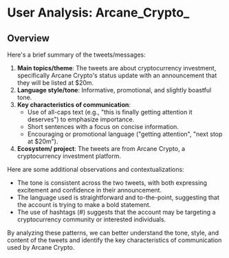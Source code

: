 # User Analysis: Arcane_Crypto_

## Overview

Here's a brief summary of the tweets/messages:

1. **Main topics/theme**: The tweets are about cryptocurrency investment, specifically Arcane Crypto's status update with an announcement that they will be listed at $20m.
2. **Language style/tone**: Informative, promotional, and slightly boastful tone.
3. **Key characteristics of communication**:
	* Use of all-caps text (e.g., "this is finally getting attention it deserves") to emphasize importance.
	* Short sentences with a focus on concise information.
	* Encouraging or promotional language ("getting attention", "next stop at $20m").
4. **Ecosystem/ project**: The tweets are from Arcane Crypto, a cryptocurrency investment platform.

Here are some additional observations and contextualizations:

* The tone is consistent across the two tweets, with both expressing excitement and confidence in their announcement.
* The language used is straightforward and to-the-point, suggesting that the account is trying to make a bold statement.
* The use of hashtags (#) suggests that the account may be targeting a cryptocurrency community or interested individuals.

By analyzing these patterns, we can better understand the tone, style, and content of the tweets and identify the key characteristics of communication used by Arcane Crypto.